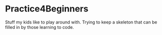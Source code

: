 # Practice4Beginners
Stuff my kids like to play around with. Trying to keep a skeleton that can be filled in by those learning to code.
